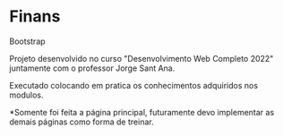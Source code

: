 # Finans

Bootstrap

Projeto desenvolvido no curso "Desenvolvimento Web Completo 2022" juntamente com o professor Jorge Sant Ana.

Executado colocando em pratica os conhecimentos adquiridos nos modulos.

*Somente foi feita a página principal, futuramente devo implementar as demais páginas como forma de treinar.

